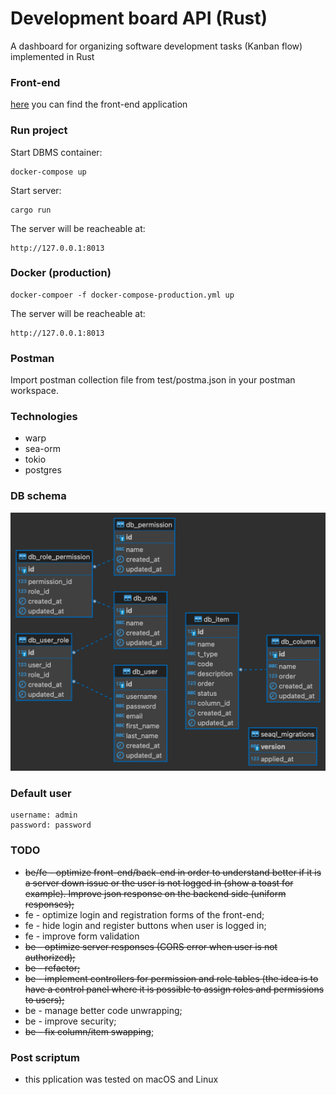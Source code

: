 # Development board API (Rust)

A dashboard for organizing software development tasks (Kanban flow) implemented in Rust

### Front-end

[here](https://github.com/goto-eof/dev_board_react) you can find the front-end application

### Run project

Start DBMS container:

```
docker-compose up
```

Start server:

```
cargo run
```

The server will be reacheable at:

```
http://127.0.0.1:8013
```

### Docker (production)

```
docker-compoer -f docker-compose-production.yml up
```

The server will be reacheable at:

```
http://127.0.0.1:8013
```

### Postman

Import postman collection file from test/postma.json in your postman workspace.

### Technologies

- warp
- sea-orm
- tokio
- postgres

### DB schema

![db schema](db-schema1.png)

### Default user

```
username: admin
password: password
```

### TODO

- ~~be/fe - optimize front-end/back-end in order to understand better if it is a server down issue or the user is not logged in (show a toast for example). Improve json response on the backend side (uniform responses);~~
- fe - optimize login and registration forms of the front-end;
- fe - hide login and register buttons when user is logged in;
- fe - improve form validation
- ~~be - optimize server responses (CORS error when user is not authorized);~~
- ~~be - refactor;~~
- ~~be - implement controllers for permission and role tables (the idea is to have a control panel where it is possible to assign roles and permissions to users);~~
- be - manage better code unwrapping;
- be - improve security;
- ~~be - fix column/item swapping~~;

### Post scriptum

- this pplication was tested on macOS and Linux


